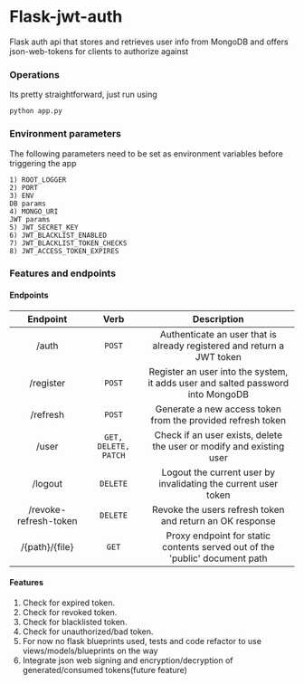 # Flask-jwt-auth
Flask auth api that stores and retrieves user info from MongoDB and offers json-web-tokens for 
clients to authorize against

### Operations
Its pretty straightforward, just run using 
```
python app.py
```

### Environment parameters
The following parameters need to be set as environment variables before triggering the app
```
1) ROOT_LOGGER
2) PORT
3) ENV
DB params
4) MONGO_URI
JWT params
5) JWT_SECRET_KEY
6) JWT_BLACKLIST_ENABLED
7) JWT_BLACKLIST_TOKEN_CHECKS
8) JWT_ACCESS_TOKEN_EXPIRES
```

### Features and endpoints

#### Endpoints

| Endpoint | Verb | Description |
| :---: | :---: | :---: |
| /auth | `POST` | Authenticate an user that is already registered and return a JWT token |
| /register | `POST` | Register an user into the system, it adds user and salted password into MongoDB |
| /refresh | `POST` | Generate a new access token from the provided refresh token |
| /user | `GET, DELETE, PATCH` | Check if an user exists, delete the user or modify and existing user |
| /logout | `DELETE` | Logout the current user by invalidating the current user token |
| /revoke-refresh-token | `DELETE` | Revoke the users refresh token and return an OK response |
| /{path}/{file} | `GET` | Proxy endpoint for static contents served out of the 'public' document path | 

#### Features
1) Check for expired token.
2) Check for revoked token.
3) Check for blacklisted token.
4) Check for unauthorized/bad token.
5) For now no flask blueprints used, tests and code refactor to use views/models/blueprints on the way
6) Integrate json web signing and encryption/decryption of generated/consumed tokens(future feature) 